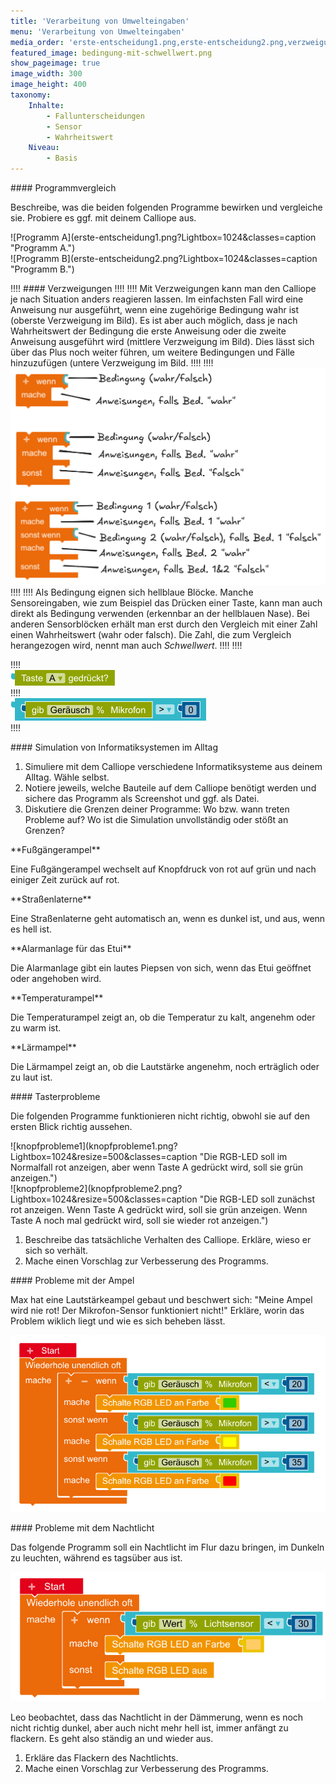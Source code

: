 ```yaml
---
title: 'Verarbeitung von Umwelteingaben'
menu: 'Verarbeitung von Umwelteingaben'
media_order: 'erste-entscheidung1.png,erste-entscheidung2.png,verzweigungen.png,bedingung-mit-schwellwert.png,bedingung-taste-A.png,nachtlicht-flackert.png,knopfprobleme1.png,knopfprobleme2.png,verzweigungsproblem.png'
featured_image: bedingung-mit-schwellwert.png
show_pageimage: true
image_width: 300
image_height: 400
taxonomy:
    Inhalte:
        - Fallunterscheidungen
        - Sensor
        - Wahrheitswert
    Niveau:
        - Basis
---
```


<div markdown="1" class="aufgabe">
#### Programmvergleich

Beschreibe, was die beiden folgenden Programme bewirken und vergleiche sie. Probiere es ggf. mit deinem Calliope aus.

<div markdown="1" class="flex-box">
<div markdown="1">![Programm A](erste-entscheidung1.png?Lightbox=1024&classes=caption "Programm A.")</div>
<div markdown="1"> ![Programm B](erste-entscheidung2.png?Lightbox=1024&classes=caption "Programm B.")</div>
</div>
</div>

!!!! #### Verzweigungen
!!!! 
!!!! Mit Verzweigungen kann man den Calliope je nach Situation anders reagieren lassen. Im einfachsten Fall wird eine Anweisung nur ausgeführt, wenn eine zugehörige Bedingung wahr ist (oberste Verzweigung im Bild). Es ist aber auch möglich, dass je nach Wahrheitswert der Bedingung die erste Anweisung oder die zweite Anweisung ausgeführt wird (mittlere Verzweigung im Bild). Dies lässt sich über das Plus noch weiter führen, um weitere Bedingungen und Fälle hinzuzufügen (untere Verzweigung im Bild.
!!!! 
!!!! ![verzweigungen](verzweigungen.png?Lightbox=1024&resize=500&classes=caption "Verschiedene Verzweigungen.")
!!!! 
!!!! Als Bedingung eignen sich hellblaue Blöcke. Manche Sensoreingaben, wie zum Beispiel das Drücken einer Taste, kann man auch direkt als Bedingung verwenden (erkennbar an der hellblauen Nase). Bei anderen Sensorblöcken erhält man erst durch den Vergleich mit einer Zahl einen Wahrheitswert (wahr oder falsch). Die Zahl, die zum Vergleich herangezogen wird, nennt man auch *Schwellwert*.
!!!! 
!!!! <div markdown="1" class="flex-box">
!!!! <div markdown="1">![bedingung-taste-A](bedingung-taste-A.png?classes=caption "Der Sensorblock <Taste A gedrueckt?> liefert <wahr> oder <falsch> (hellblaue Nase) und kann als Bedingung für Verzweigungen verwendet werden.")</div>
!!!! <div markdown="1">![bedingung-mit-schwellwert](bedingung-mit-schwellwert.png?classes=caption "Der Vergleich der Lautstärke mit einem Schwellwert liefert <wahr> oder <falsch> und kann als Bedingung für Verzweigungen genutzt werden.")</div>
!!!! </div>

<div markdown="1" class="projekt">
#### Simulation von Informatiksystemen im Alltag

1. Simuliere mit dem Calliope verschiedene Informatiksysteme aus deinem Alltag. Wähle selbst.
2. Notiere jeweils, welche Bauteile auf dem Calliope benötigt werden und sichere das Programm als Screenshot und ggf. als Datei.
3. Diskutiere die Grenzen deiner Programme: Wo bzw. wann treten Probleme auf? Wo ist die Simulation unvollständig oder stößt an Grenzen?


<div class="flex-box">
<div markdown="1" class="example-card">
**Fußgängerampel**

Eine Fußgängerampel wechselt auf Knopfdruck von rot auf grün und nach einiger Zeit zurück auf rot.
</div>
<div markdown="1" class="example-card">
**Straßenlaterne**

Eine Straßenlaterne geht automatisch an, wenn es dunkel ist, und aus, wenn es hell ist.
</div>
<div markdown="1" class="example-card">
**Alarmanlage für das Etui**

Die Alarmanlage gibt ein lautes Piepsen von sich, wenn das Etui geöffnet oder angehoben wird.
</div>
<div markdown="1" class="example-card">
**Temperaturampel**

Die Temperaturampel zeigt an, ob die Temperatur zu kalt, angenehm oder zu warm ist.
</div>
<div markdown="1" class="example-card">
**Lärmampel**

Die Lärmampel zeigt an, ob die Lautstärke angenehm, noch erträglich oder zu laut ist.
</div>
</div>

</div>

<div markdown="1" class="aufgabe">
#### Tasterprobleme

Die folgenden Programme funktionieren nicht richtig, obwohl sie auf den ersten Blick richtig aussehen.

<div markdown="1" class="flex-box">
<div markdown="1">![knopfprobleme1](knopfprobleme1.png?Lightbox=1024&resize=500&classes=caption "Die RGB-LED soll im Normalfall rot anzeigen, aber wenn Taste A gedrückt wird, soll sie grün anzeigen.")</div>
<div markdown="1">![knopfprobleme2](knopfprobleme2.png?Lightbox=1024&resize=500&classes=caption "Die RGB-LED soll zunächst rot anzeigen. Wenn Taste A gedrückt wird, soll sie grün anzeigen. Wenn Taste A noch mal gedrückt wird, soll sie wieder rot anzeigen.")</div>
</div>

1. Beschreibe das tatsächliche Verhalten des Calliope. Erkläre, wieso er sich so verhält.
2. Mache einen Vorschlag zur Verbesserung des Programms.

</div>

<div markdown="1" class="aufgabe">
#### Probleme mit der Ampel

Max hat eine Lautstärkeampel gebaut und beschwert sich: "Meine Ampel wird nie rot! Der Mikrofon-Sensor funktioniert nicht!"
Erkläre, worin das Problem wiklich liegt und wie es sich beheben lässt.

![verzweigungsproblem](verzweigungsproblem.png "verzweigungsproblem")

</div>

<div markdown="1" class="aufgabe">
#### Probleme mit dem Nachtlicht

Das folgende Programm soll ein Nachtlicht im Flur dazu bringen, im Dunkeln zu leuchten, während es tagsüber aus ist.

![nachtlicht-flackert](nachtlicht-flackert.png?Lightbox=1024&resize=500&classes=caption "Programm für ein flackerndes Nachtlicht.")

Leo beobachtet, dass das Nachtlicht in der Dämmerung, wenn es noch nicht richtig dunkel, aber auch nicht mehr hell ist, immer anfängt zu flackern. Es geht also ständig an und wieder aus.

1. Erkläre das Flackern des Nachtlichts.
2. Mache einen Vorschlag zur Verbesserung des Programms.

</div>

